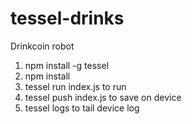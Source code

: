 tessel-drinks
=============

Drinkcoin robot

 1. npm install -g tessel
 2. npm install
 3. tessel run index.js to run
 4. tessel push index.js to save on device
 5. tessel logs to tail device log
